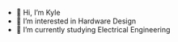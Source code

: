 - 👋 Hi, I’m Kyle
- 👀 I’m interested in Hardware Design
- 🌱 I’m currently studying Electrical Engineering


<!---
Kman636/Kman636 is a ✨ special ✨ repository because its `README.md` (this file) appears on your GitHub profile.
You can click the Preview link to take a look at your changes.
--->

